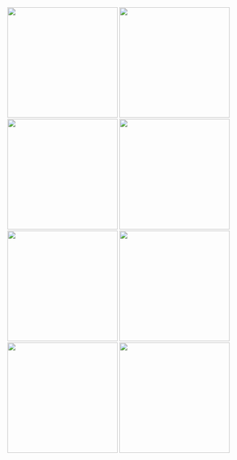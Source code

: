 <img src="https://github.com/kevinmali/Kevin_Media_Booster_Flutter_App/assets/132121875/ca86f606dc41-4144-ae71-7ea36ea5101d" width="250px">
<img src ="https://github.com/kevinmali/Kevin_Media_Booster_Flutter_App/assets/132121875/4c6208f5-ac10-4bcf-b9c0-0fcadde9f759" width = "250px">
<img src ="https://github.com/kevinmali/Kevin_Media_Booster_Flutter_App/assets/132121875/c7dc4b29-4f3f-48bc-9fa2-028fc842e959" width = "250px">
<img src ="https://github.com/kevinmali/Kevin_Media_Booster_Flutter_App/assets/132121875/08bdce85-a7b9-4bf6-8330-9a91681d6809" width = "250px">
<img src ="https://github.com/kevinmali/Kevin_Media_Booster_Flutter_App/assets/132121875/9efde918-9602-4c1f-ada4-44d61f86e1c0" width = "250px">
<img src ="https://github.com/kevinmali/Kevin_Media_Booster_Flutter_App/assets/132121875/790adfee-f368-41e5-9f77-fe13a7593cd4" width = "250px">
<img src =https://github.com/kevinmali/Kevin_Media_Booster_Flutter_App/assets/132121875/75fcf8b6-7d99-4f5d-9f13-9946a0516872" width = "250px">
<img src ="https://github.com/kevinmali/Kevin_Media_Booster_Flutter_App/assets/132121875/0ba3875c-4054-40e7-84b1-8aff899cce7a" width = "250px">

